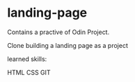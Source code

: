 # landing-page

Contains a practive of Odin Project.

Clone building a landing page as a project

learned skills:

HTML
CSS
GIT
